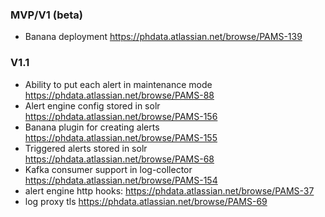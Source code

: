 ### MVP/V1 (beta)
- Banana deployment https://phdata.atlassian.net/browse/PAMS-139

### V1.1
- Ability to put each alert in maintenance mode https://phdata.atlassian.net/browse/PAMS-88
- Alert engine config stored in solr https://phdata.atlassian.net/browse/PAMS-156
- Banana plugin for creating alerts https://phdata.atlassian.net/browse/PAMS-155
- Triggered alerts stored in solr https://phdata.atlassian.net/browse/PAMS-68
- Kafka consumer support in log-collector https://phdata.atlassian.net/browse/PAMS-154
- alert engine http hooks: https://phdata.atlassian.net/browse/PAMS-37
- log proxy tls https://phdata.atlassian.net/browse/PAMS-69
